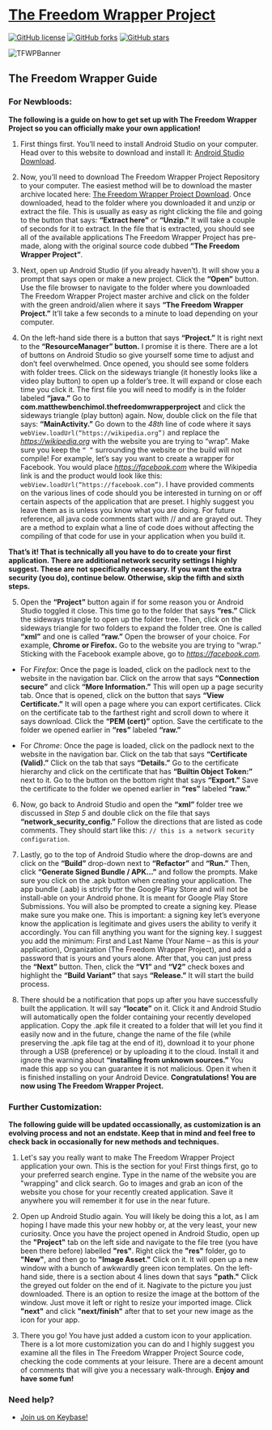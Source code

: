 # [The Freedom Wrapper Project](https://github.com/mdbench/The-Freedom-Wrapper-Project/blob/master/README.md)
[![GitHub license](https://img.shields.io/github/license/mdbench/The-Freedom-Wrapper-Project?style=for-the-badge)](https://github.com/mdbench/The-Freedom-Wrapper-Project/blob/master/LICENSE) [![GitHub forks](https://img.shields.io/github/forks/mdbench/The-Freedom-Wrapper-Project?style=for-the-badge)](https://github.com/mdbench/The-Freedom-Wrapper-Project/network) [![GitHub stars](https://img.shields.io/github/stars/mdbench/The-Freedom-Wrapper-Project?style=for-the-badge)](https://github.com/mdbench/The-Freedom-Wrapper-Project/stargazers)

![TFWPBanner](https://raw.githubusercontent.com/mdbench/The-Freedom-Wrapper-Project/master/TFWPLogo.png)

## The Freedom Wrapper Guide

### For Newbloods:

**The following is a guide on how to get set up with The Freedom Wrapper Project so you can officially make your own application!**

1. First things first. You’ll need to install Android Studio on your computer. Head over to this website to download and install it: [Android Studio Download](https://developer.android.com/studio). 

2. Now, you’ll need to download The Freedom Wrapper Project Repository to your computer. The easiest method will be to download the master archive located here: [The Freedom Wrapper Project Download](https://github.com/mdbench/The-Freedom-Wrapper-Project/archive/master.zip). Once downloaded, head to the folder where you downloaded it and unzip or extract the file. This is usually as easy as right clicking the file and going to the button that says: **“Extract here”** or **“Unzip.”** It will take a couple of seconds for it to extract. In the file that is extracted, you should see all of the available applications The Freedom Wrapper Project has pre-made, along with the original source code dubbed **”The Freedom Wrapper Project”**. 

3. Next, open up Android Studio (if you already haven’t). It will show you a prompt that says open or make a new project. Click the **“Open”** button. Use the file browser to navigate to the folder where you downloaded The Freedom Wrapper Project master archive and click on the folder with the green android/alien where it says **“The Freedom Wrapper Project.”** It’ll take a few seconds to a minute to load depending on your computer. 

4. On the left-hand side there is a button that says **“Project.”** It is right next to the **“ResourceManager” button.** I promise it is there. There are a lot of buttons on Android Studio so give yourself some time to adjust and don’t feel overwhelmed. Once opened, you should see some folders with folder trees. Click on the sideways triangle (it honestly looks like a video play button) to open up a folder’s tree. It will expand or close each time you click it. The first file you will need to modify is in the folder labeled **“java.”** Go to **com.matthewbenchimol.thefreedomwrapperproject** and click the sideways triangle (play button) again. Now, double click on the file that says: **“MainActivity.”** Go down to the *48th* line of code where it says `webView.loadUrl(“https://wikipedia.org”)` and replace the *https://wikipedia.org* with the website you are trying to “wrap”. Make sure you keep the `“ ”` surrounding the website or the build will not compile! For example, let’s say you want to create a wrapper for Facebook. You would place *https://facebook.com* where the Wikipedia link is and the product would look like this: `webView.loadUrl(“https://facebook.com”)`. I have provided comments on the various lines of code should you be interested in turning on or off certain aspects of the application that are preset. I highly suggest you leave them as is unless you know what you are doing. For future reference, all java code comments start with // and are grayed out. They are a method to explain what a line of code does without affecting the compiling of that code for use in your application when you build it. 

**That’s it! That is technically all you have to do to create your first application. There are additional network security settings I highly suggest. These are not specifically necessary. If you want the extra security (you do), continue below. Otherwise, skip the fifth and sixth steps.**

5. Open the **“Project”** button again if for some reason you or Android Studio toggled it close. This time go to the folder that says **“res.”** Click the sideways triangle to open up the folder tree. Then, click on the sideways triangle for two folders to expand the folder tree. One is called **“xml”** and one is called **“raw.”** Open the browser of your choice. For example, **Chrome or Firefox.** Go to the website you are trying to “wrap.” Sticking with the Facebook example above, go to *https://facebook.com.*

- For *Firefox*: Once the page is loaded, click on the padlock next to the website in the navigation bar. Click on the arrow that says **“Connection secure”** and click **“More Information.”** This will open up a page security tab. Once that is opened, click on the button that says **“View Certificate.”** It will open a page where you can export certificates. Click on the certificate tab to the farthest right and scroll down to where it says download. Click the **“PEM (cert)”** option. Save the certificate to the folder we opened earlier in **“res”** labeled **“raw.”**

- For *Chrome*: Once the page is loaded, click on the padlock next to the website in the navigation bar. Click on the tab that says **“Certificate (Valid).”** Click on the tab that says **“Details.”** Go to the certificate hierarchy and click on the certificate that has **“Builtin Object Token:”** next to it. Go to the button on the bottom right that says **“Export.”** Save the certificate to the folder we opened earlier in **“res”** labeled **“raw.”**

6. Now, go back to Android Studio and open the **“xml”** folder tree we discussed in *Step 5* and double click on the file that says **“network_security_config.”** Follow the directions that are listed as code comments. They should start like this: `// this is a network security configuration`.

7. Lastly, go to the top of Android Studio where the drop-downs are and click on the **“Build”** drop-down next to **“Refactor”** and **“Run.”** Then, click **“Generate Signed Bundle / APK…”** and follow the prompts. Make sure you click on the .apk button when creating your application. The app bundle (.aab) is strictly for the Google Play Store and will not be install-able on your Android phone. It is meant for Google Play Store Submissions. You will also be prompted to create a signing key. Please make sure you make one. This is important: a signing key let’s everyone know the application is legitimate and gives users the ability to verify it accordingly. You can fill anything you want for the signing key. I suggest you add the minimum: First and Last Name (Your Name – as this is *your* application), Organization (The Freedom Wrapper Project), and add a password that is yours and yours alone. After that, you can just press the **“Next”** button. Then, click the **“V1”** and **“V2”** check boxes and highlight the **“Build Variant”** that says **“Release.”** It will start the build process. 

8. There should be a notification that pops up after you have successfully built the application. It will say **“locate”** on it. Click it and Android Studio will automatically open the folder containing your recently developed application. Copy the .apk file it created to a folder that will let you find it easily now and in the future, change the name of the file (while preserving the .apk file tag at the end of it), download it to your phone through a USB (preference) or by uploading it to the cloud. Install it and ignore the warning about **“installing from unknown sources.”** You made this app so you can guarantee it is not malicious. Open it when it is finished installing on your Android Device. **Congratulations! You are now using The Freedom Wrapper Project.**

### Further Customization:

**The following guide will be updated occassionally, as customization is an evolving process and not an endstate. Keep that in mind and feel free to check back in occasionally for new methods and techniques.**

1. Let's say you really want to make The Freedom Wrapper Project application your own. This is the section for you! First things first, go to your preferred search engine. Type in the name of the website you are "wrapping" and click search. Go to images and grab an icon of the website you chose for your recently created application. Save it anywhere you will remember it for use in the near future. 

2. Open up Android Studio again. You will likely be doing this a lot, as I am hoping I have made this your new hobby or, at the very least, your new curiosity. Once you have the project opened in Android Studio, open up the **"Project"** tab on the left side and navigate to the file tree (you have been there before) labelled **"res"**. Right click the **"res"** folder, go to **"New"**, and then go to **"Image Asset."** Click on it. It will open up a new window with a bunch of awkwardly green icon templates. On the left-hand side, there is a section about 4 lines down that says **"path."** Click the greyed out folder on the end of it. Nagivate to the picture you just downloaded. There is an option to resize the image at the bottom of the window. Just move it left or right to resize your imported image. Click **"next"** and click **"next/finish"** after that to set your new image as the icon for your app.

3. There you go! You have just added a custom icon to your application. There is a lot more customization you can do and I highly suggest you examine all the files in The Freedom Wrapper Project Source code, checking the code comments at your leisure. There are a decent amount of comments that will give you a necessary walk-through. **Enjoy and have some fun!**

### Need help?

- [Join us on Keybase!](https://keybase.io/team/tfwp) 
